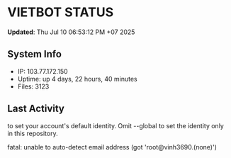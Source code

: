 # VIETBOT STATUS
**Updated**: Thu Jul 10 06:53:12 PM +07 2025

## System Info
- IP: 103.77.172.150
- Uptime: up 4 days, 22 hours, 40 minutes
- Files: 3123

## Last Activity

to set your account's default identity.
Omit --global to set the identity only in this repository.

fatal: unable to auto-detect email address (got 'root@vinh3690.(none)')
